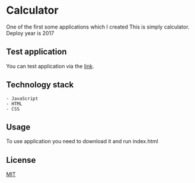 # Calculator

One of the first some applications which I created
This is simply calculator.
Deploy year is 2017

## Test application

You can test application via the [link](https://pawel-galkowski.github.io/calculator-2017/).

## Technology stack
    - JavaScript
    - HTML
    - CSS

## Usage
To use application you need to download it and run index.html

## License
[MIT](https://choosealicense.com/licenses/mit/)
